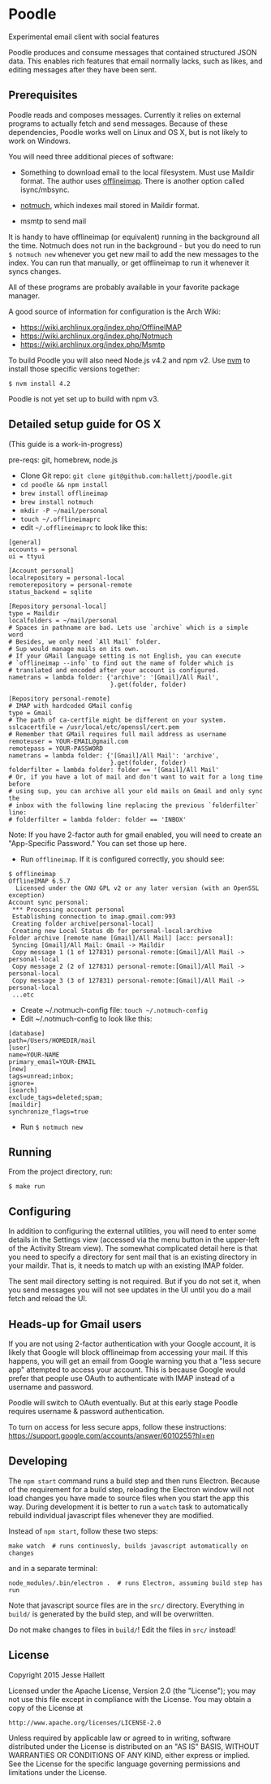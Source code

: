 Poodle
======

Experimental email client with social features

Poodle produces and consume messages that contained structured JSON data. This
enables rich features that email normally lacks, such as likes, and editing
messages after they have been sent.


Prerequisites
-------------

Poodle reads and composes messages. Currently it relies on external programs to
actually fetch and send messages. Because of these dependencies, Poodle works
well on Linux and OS X, but is not likely to work on Windows.

You will need three additional pieces of software:

- Something to download email to the local filesystem. Must use Maildir format.
The author uses [offlineimap][]. There is another option called isync/mbsync.

- [notmuch][], which indexes mail stored in Maildir format.

- msmtp to send mail

It is handy to have offlineimap (or equivalent) running in the background all
the time. Notmuch does not run in the background - but you do need to run `$
notmuch new` whenever you get new mail to add the new messages to the index.
You can run that manually, or get offlineimap to run it whenever it syncs
changes.

All of these programs are probably available in your favorite package manager.

A good source of information for configuration is the Arch Wiki:

- https://wiki.archlinux.org/index.php/OfflineIMAP
- https://wiki.archlinux.org/index.php/Notmuch
- https://wiki.archlinux.org/index.php/Msmtp

[offlineimap]: https://github.com/OfflineIMAP/offlineimap/blob/master/README.md
[notmuch]: http://notmuchmail.org/

To build Poodle you will also need Node.js v4.2 and npm v2.
Use [nvm][] to install those specific versions together:

    $ nvm install 4.2

[nvm]: https://github.com/creationix/nvm/blob/master/README.markdown

Poodle is not yet set up to build with npm v3.


Detailed setup guide for OS X
-----------------------------

(This guide is a work-in-progress)

pre-reqs: git, homebrew, node.js

* Clone Git repo: `git clone git@github.com:hallettj/poodle.git`
* `cd poodle && npm install`
* `brew install offlineimap`
* `brew install notmuch`
* `mkdir -P ~/mail/personal`
* `touch ~/.offlineimaprc`
* edit `~/.offlineimaprc` to look like this:

```
[general]
accounts = personal
ui = ttyui

[Account personal]
localrepository = personal-local
remoterepository = personal-remote
status_backend = sqlite

[Repository personal-local]
type = Maildir
localfolders = ~/mail/personal
# Spaces in pathname are bad. Lets use `archive` which is a simple word
# Besides, we only need `All Mail` folder.
# Sup would manage mails on its own.
# If your GMail language setting is not English, you can execute
# `offlineimap --info` to find out the name of folder which is
# translated and encoded after your account is configured.
nametrans = lambda folder: {'archive': '[Gmail]/All Mail',
                            }.get(folder, folder)

[Repository personal-remote]
# IMAP with hardcoded GMail config
type = Gmail
# The path of ca-certfile might be different on your system.
sslcacertfile = /usr/local/etc/openssl/cert.pem
# Remember that GMail requires full mail address as username
remoteuser = YOUR-EMAIL@gmail.com
remotepass = YOUR-PASSWORD
nametrans = lambda folder: {'[Gmail]/All Mail': 'archive',
                            }.get(folder, folder)
folderfilter = lambda folder: folder == '[Gmail]/All Mail'
# Or, if you have a lot of mail and don't want to wait for a long time before
# using sup, you can archive all your old mails on Gmail and only sync the
# inbox with the following line replacing the previous `folderfilter` line:
# folderfilter = lambda folder: folder == 'INBOX'
```

Note: If you have 2-factor auth for gmail enabled, you will need to create an "App-Specific Password." You can set those up here.

* Run `offlineimap`. If it is configured correctly, you should see:

```
$ offlineimap
OfflineIMAP 6.5.7
  Licensed under the GNU GPL v2 or any later version (with an OpenSSL exception)
Account sync personal:
 *** Processing account personal
 Establishing connection to imap.gmail.com:993
 Creating folder archive[personal-local]
 Creating new Local Status db for personal-local:archive
Folder archive [remote name [Gmail]/All Mail] [acc: personal]:
 Syncing [Gmail]/All Mail: Gmail -> Maildir
 Copy message 1 (1 of 127831) personal-remote:[Gmail]/All Mail -> personal-local
 Copy message 2 (2 of 127831) personal-remote:[Gmail]/All Mail -> personal-local
 Copy message 3 (3 of 127831) personal-remote:[Gmail]/All Mail -> personal-local
 ...etc
```

* Create ~/.notmuch-config file: `touch ~/.notmuch-config`
* Edit ~/.notmuch-config to look like this:

```
[database]
path=/Users/HOMEDIR/mail
[user]
name=YOUR-NAME
primary_email=YOUR-EMAIL
[new]
tags=unread;inbox;
ignore=
[search]
exclude_tags=deleted;spam;
[maildir]
synchronize_flags=true
```
* Run `$ notmuch new`


Running
-------

From the project directory, run:

    $ make run


Configuring
-----------

In addition to configuring the external utilities,
you will need to enter some details in the Settings view
(accessed via the menu button in the upper-left of the Activity Stream view).
The somewhat complicated detail here is that you need to specify a directory
for sent mail that is an existing directory in your maildir.
That is, it needs to match up with an existing IMAP folder.

The sent mail directory setting is not required.
But if you do not set it, when you send messages you will not see updates in
the UI until you do a mail fetch and reload the UI.


Heads-up for Gmail users
------------------------

If you are not using 2-factor authentication with your Google account,
it is likely that Google will block offlineimap from accessing your mail.
If this happens, you will get an email from Google warning you that a "less
secure app" attempted to access your account.
This is because Google would prefer that people use OAuth to authenticate with
IMAP instead of a username and password.

Poodle will switch to OAuth eventually.
But at this early stage Poodle requires username & password authentication.

To turn on access for less secure apps, follow these instructions:
https://support.google.com/accounts/answer/6010255?hl=en


Developing
----------

The `npm start` command runs a build step and then runs Electron.
Because of the requirement for a build step,
reloading the Electron window will not load changes you have made to source files
when you start the app this way.
During development it is better to run a `watch` task to automatically rebuild
individual javascript files whenever they are modified.

Instead of `npm start`, follow these two steps:

    make watch  # runs continuosly, builds javascript automatically on changes

and in a separate terminal:

    node_modules/.bin/electron .  # runs Electron, assuming build step has run

Note that javascript source files are in the `src/` directory.
Everything in `build/` is generated by the build step, and will be overwritten.

Do not make changes to files in `build/`!
Edit the files in `src/` instead!


License
-------

Copyright 2015 Jesse Hallett

Licensed under the Apache License, Version 2.0 (the "License");
you may not use this file except in compliance with the License.
You may obtain a copy of the License at

    http://www.apache.org/licenses/LICENSE-2.0

Unless required by applicable law or agreed to in writing, software
distributed under the License is distributed on an "AS IS" BASIS,
WITHOUT WARRANTIES OR CONDITIONS OF ANY KIND, either express or implied.
See the License for the specific language governing permissions and
limitations under the License.
